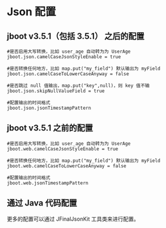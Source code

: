 # Json 配置

## jboot v3.5.1（包括 3.5.1） 之后的配置

```
#是否启用大写转换，比如 user_age 自动转为为 UserAge
jboot.json.camelCaseJsonStyleEnable = true

#是否转换任何地方，比如 map.put("my_field") 默认输出为 myField
jboot.json.camelCaseToLowerCaseAnyway = false

#是否跳过 null 值输出，map.put("key",null)，则 key 值不输
jboot.json.skipNullValueField = true

#配置输出的时间格式
jboot.json.jsonTimestampPattern
```

## jboot v3.5.1 之前的配置

```
#是否启用大写转换，比如 user_age 自动转为为 UserAge
jboot.web.camelCaseJsonStyleEnable = true

#是否转换任何地方，比如 map.put("my_field") 默认输出为 myField
jboot.web.camelCaseToLowerCaseAnyway = false

#配置输出的时间格式
jboot.web.jsonTimestampPattern
```

## 通过 Java 代码配置

更多的配置可以通过 JFinalJsonKit 工具类来进行配置。

